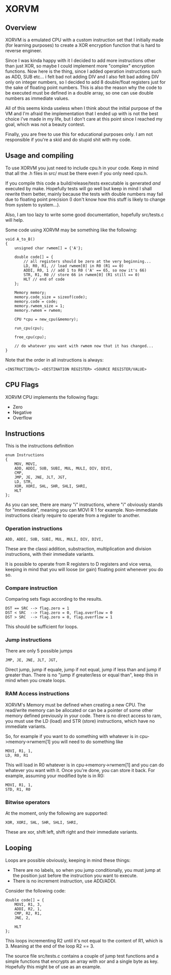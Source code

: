 # XORVM

## Overview

XORVM is a emulated CPU with a custom instruction set that I initially made (for learning purposes) to create a XOR encryption function that is hard to reverse engineer.

Since I was kinda happy with it I decided to add more instructions other than just XOR, so maybe I could implement more "complex" encryption functions. Now here is the thing, since I added operation instructions such as ADD, SUB etc... i felt bad not adding DIV and I also felt bad adding DIV only on integer numbers, so I decided to add 8 double/float registers just for the sake of floating point numbers. This is also the reason why the code to be executed must be defined in a double array, so one can use double numbers as immediate values.

All of this seems kinda useless when I think about the initial purpose of the VM and I'm afraid the implementation that I ended up with is not the best choice i've made in my life, but I don't care at this point since I reached my goal, which was not a beauty contest.

Finally, you are free to use this for educational purposes only. I am not responsible if you're a skid and do stupid shit with my code.

## Usage and compiling

To use XORVM you just need to include cpu.h in your code. Keep in mind that all the .h files in src/ must be there even if you only need cpu.h.

If you compile this code a build/release/tests executable is generated *and* executed by make. Hopefully tests will go well but keep in mind I shall rewrite them better, mainly because the tests with double numbers may fail due to floating point precision (I don't know how this stuff is likely to change from system to system...).

Also, I am too lazy to write some good documentation, hopefully src/tests.c will help.

Some code using XORVM may be something like the following:

```
void A_to_B()
{
    unsigned char rwmem[] = {'A'};

    double code[] = {
        // all registers should be zero at the very beginning...
        LD, R0, R1, // load rwmem[0] in R0 (R1 == 0)
        ADDI, R0, 1 // add 1 to R0 ('A' == 65, so now it's 66)
        STR, R1, R0 // store 66 in rwmem[0] (R1 still == 0)
        HLT // end of code
    };

    Memory memory;
    memory.code_size = sizeof(code);
    memory.code = code;
    memory.rwmem_size = 1;
    memory.rwmem = rwmem;

    CPU *cpu = new_cpu(&memory);

    run_cpu(cpu);

    free_cpu(cpu);

    // do whatever you want with rwmem now that it has changed...
}
```

Note that the order in all instructions is always:

```
<INSTRUCTION/I> <DESTINATION REGISTER> <SOURCE REGISTER/VALUE>
```

## CPU Flags

XORVM CPU implements the following flags:

- Zero
- Negative
- Overflow

## Instructions

This is the instructions definition

```
enum Instructions
{
    MOV, MOVI,
    ADD, ADDI, SUB, SUBI, MUL, MULI, DIV, DIVI,
    CMP,
    JMP, JE, JNE, JLT, JGT,
    LD, STR,
    XOR, XORI, SHL, SHR, SHLI, SHRI,
    HLT
};
```

As you can see, there are many "i" instructions, where "i" obviously stands for "immediate", meaning you can MOVI R<n> 1 for example. Non-immediate instructions clearly require to operate from a register to another.

### Operation instructions

```
ADD, ADDI, SUB, SUBI, MUL, MULI, DIV, DIVI,
```

These are the classi addition, substraction, multiplication and division instructions, with their immediate variants.

It is possible to operate from R registers to D registers and vice versa, keeping in mind that you will loose (or gain) floating point whenever you do so.

### Compare instruction

Comparing sets flags according to the results.

```
DST == SRC --> flag.zero = 1
DST < SRC  --> flag.zero = 0, flag.overflow = 0
DST > SRC  --> flag.zero = 0, flag.overflow = 1
```
This should be sufficient for loops.

### Jump instructions

There are only 5 possible jumps

```
JMP, JE, JNE, JLT, JGT,
```

Direct jump, jump if equale, jump if not equal, jump if less than and jump if greater than. There is no "jump if greater/less or equal than", keep this in mind when you create loops.

### RAM Access instructions

XORVM's Memory must be defined when creating a new CPU. The read/write memory can be allocated or can be a pointer of some other memory defined previously in your code. There is no direct access to ram, you must use the LD (load) and STR (store) instructions, which have no immediate variants.

So, for example if you want to do something with whatever is in cpu->memory->rwmem[1] you will need to do something like

```
MOVI, R1, 1,
LD, R0, R1
```

This will load in R0 whatever is in cpu->memory->rwmem[1] and you can do whatever you want with it. Once you're done, you can store it back. For example, assuming your modified byte is in R0:

```
MOVI, R1, 1,
STD, R1, R0
```

### Bitwise operators

At the moment, only the following are supported:

```
XOR, XORI, SHL, SHR, SHLI, SHRI,
```

These are xor, shift left, shift right and their immediate variants.

## Looping

Loops are possible obviously, keeping in mind these things:

- There are no labels, so when you jump conditionally, you must jump at the position just before the instruction you want to execute. 
- There is no increment instruction, use ADD/ADDI.

Consider the following code:

```
double code[] = {
    MOVI, R1, 3,
    ADDI, R2, 1,
    CMP, R2, R1,
    JNE, 2,

    HLT
};
```

This loops incrementing R2 until it's not equal to the content of R1, which is 3. Meaning at the end of the loop R2 == 3.

The source file src/tests.c contains a couple of jump test functions and a simple functions that encrypts an array with xor and a single byte as key. Hopefully this might be of use as an example.
